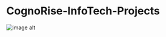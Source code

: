 ﻿# CognoRise-InfoTech-Projects
![image alt](https://github.com/shahd-tareq/CognoRise-InfoTech-Projects/blob/7600d487d5c751c828979982ba348b6481bf19af/cognorise1/BG.jpg)

